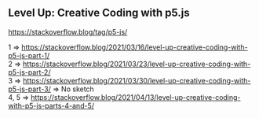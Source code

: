 ## Level Up: Creative Coding with p5.js 
https://stackoverflow.blog/tag/p5-js/

1 => https://stackoverflow.blog/2021/03/16/level-up-creative-coding-with-p5-js-part-1/  
2 => https://stackoverflow.blog/2021/03/23/level-up-creative-coding-with-p5-js-part-2/  
3 => https://stackoverflow.blog/2021/03/30/level-up-creative-coding-with-p5-js-part-3/ => No sketch  
4, 5 => https://stackoverflow.blog/2021/04/13/level-up-creative-coding-with-p5-js-parts-4-and-5/  
